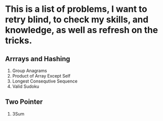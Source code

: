 # This is a list of problems, I want to retry blind, to check my skills, and knowledge, as well as refresh on the tricks.

## Arrrays and Hashing
1. Group Anagrams
2. Product of Array Except Self
3. Longest Consequtive Sequence
4. Valid Sudoku

## Two Pointer
1. 3Sum